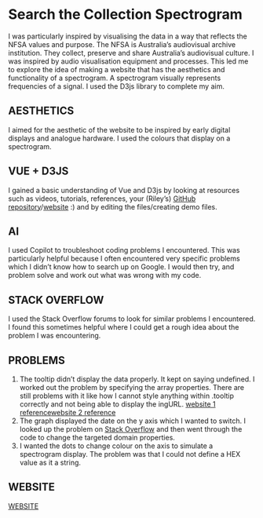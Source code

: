 # Search the Collection Spectrogram

I was particularly inspired by visualising the data in a way that reflects the NFSA values and purpose. The NFSA is Australia’s audiovisual archive institution. They collect, preserve and share Australia’s audiovisual culture. I was inspired by audio visualisation equipment and processes. This led me to explore the idea of making a website that has the aesthetics and functionality of a spectrogram. A spectrogram visually represents frequencies of a signal. I used the D3js library to complete my aim.

## AESTHETICS

I aimed for the aesthetic of the website to be inspired by early digital displays and analogue hardware. I used the colours that display on a spectrogram.

## VUE + D3JS

I gained a basic understanding of Vue and D3js by looking at resources such as videos, tutorials, references, your (Riley’s) [GitHub repository](https://github.com/jacksonpost/vueNFSA)/[website](https://jacksonpost.github.io/vueNFSA/) :) and by editing the files/creating demo files.

## AI

I used Copilot to troubleshoot coding problems I encountered. This was particularly helpful because I often encountered very specific problems which I didn’t know how to search up on Google. I would then try, and problem solve and work out what was wrong with my code.

## STACK OVERFLOW

I used the Stack Overflow forums to look for similar problems I encountered. I found this sometimes helpful where I could get a rough idea about the problem I was encountering.

## PROBLEMS

1. The tooltip didn’t display the data properly. It kept on saying undefined. I worked out the problem by specifying the array properties. There are still problems with it like how I cannot style anything within .tooltip correctly and not being able to display the ingURL. [website 1 reference](https://www.pluralsight.com/resources/blog/guides/create-tooltips-in-d3js)[website 2 reference](https://d3-graph-gallery.com/graph/interactivity_tooltip.html)
2. The graph displayed the date on the y axis which I wanted to switch. I looked up the problem on [Stack Overflow](https://stackoverflow.com/questions/34595124/how-to-change-color-of-the-dots-in-d3-js-to-reflect-data-on-y-scale) and then went through the code to change the targeted domain properties.
3. I wanted the dots to change colour on the axis to simulate a spectrogram display. The problem was that I could not define a HEX value as it a string.

## WEBSITE

[WEBSITE](https://github.com/jacksonpost/vueNFSA)
